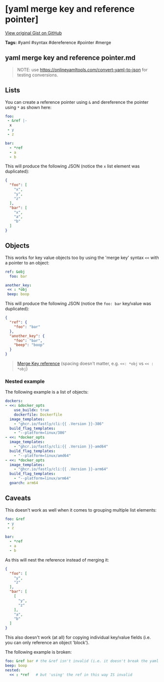 # [yaml merge key and reference pointer] 

[View original Gist on GitHub](https://gist.github.com/Integralist/5438adc0f4862c809264e1d151560563)

**Tags:** #yaml #syntax #dereference #pointer #merge

## yaml merge key and reference pointer.md

> NOTE: use https://onlineyamltools.com/convert-yaml-to-json for testing conversions.

## Lists

You can create a reference pointer using `&` and dereference the pointer using `*` as shown here:

```yaml
foo:
 - &ref |-
  x
 - y
 - z

bar:
  - *ref
  - a
  - b
```

This will produce the following JSON (notice the `x` list element was duplicated):

```json
{
  "foo": [
    "x",
    "y",
    "z"
  ],
  "bar": [
    "x",
    "a",
    "b"
  ]
}
```

## Objects

This works for key value objects too by using the 'merge key' syntax `<<` with a pointer to an object:

```yaml
ref: &obj
  foo: bar

another_key:
 << : *obj
 beep: boop
```

This will produce the following JSON (notice the `foo: bar` key/value was duplicated):

```json
{
  "ref": {
    "foo": "bar"
  },
  "another_key": {
    "foo": "bar",
    "beep": "boop"
  }
}
```

> [Merge Key reference](https://yaml.org/type/merge.html) (spacing doesn't matter, e.g. `<<: *obj` vs `<< : *obj`)

### Nested example

The following example is a list of objects:

```yaml
dockers:
- <<: &docker_opts
    use_buildx: true
    dockerfile: Dockerfile
  image_templates:
    - "ghcr.io/fastly/cli:{{ .Version }}-386"
  build_flag_templates:
    - "--platform=linux/386"
- <<: *docker_opts
  image_templates:
    - "ghcr.io/fastly/cli:{{ .Version }}-amd64"
  build_flag_templates:
    - "--platform=linux/amd64"
- <<: *docker_opts
  image_templates:
    - "ghcr.io/fastly/cli:{{ .Version }}-arm64"
  build_flag_templates:
    - "--platform=linux/arm64"
  goarch: arm64
```

## Caveats

This doesn't work as well when it comes to grouping multiple list elements:

```yaml
foo: &ref
 - y
 - z

bar:
  - *ref
  - a
  - b
```

As this will nest the reference instead of merging it:

```json
{
  "foo": [
    "y",
    "z"
  ],
  "bar": [
    [
      "y",
      "z"
    ],
    "a",
    "b"
  ]
}
```

This also doesn't work (at all) for copying individual key/value fields (i.e. you can only reference an object 'block').

The following example is broken:

```yaml
foo: &ref bar # the &ref isn't invalid (i.e. it doesn't break the yaml parser)
beep: boop
nested:
  << : *ref   # but 'using' the ref in this way IS invalid
```

